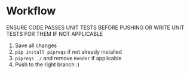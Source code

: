 # Workflow

ENSURE CODE PASSES UNIT TESTS BEFORE PUSHING OR WRITE UNIT TESTS FOR THEM IF NOT APPLICABLE

1. Save all changes
2. `pip install pipreqs` if not already installed
3. `pipreqs ./` and remove `Render` if applicable
4. Push to the right branch :\)